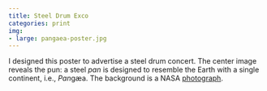 ```yaml
---
title: Steel Drum Exco
categories: print
img:
- large: pangaea-poster.jpg
---
```


I designed this poster to advertise a steel drum concert. The center image reveals the pun: a steel *pan* is designed to resemble the Earth with a single continent, i.e., *Pan*gæa. The background is a NASA [photograph](http://apod.nasa.gov/apod/ap110503.html).
